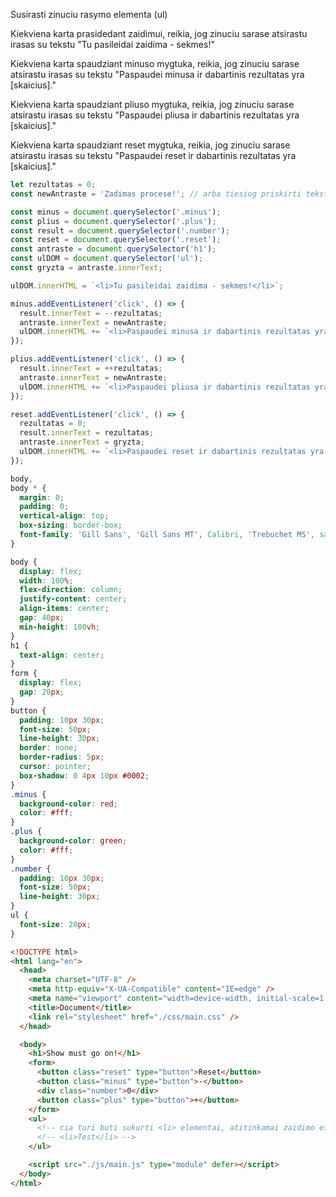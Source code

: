 Susirasti zinuciu rasymo elementa (ul)

Kiekviena karta prasidedant zaidimui, reikia, jog zinuciu sarase atsirastu irasas su tekstu "Tu pasileidai zaidima - sekmes!"

Kiekviena karta spaudziant minuso mygtuka, reikia, jog zinuciu sarase atsirastu irasas su tekstu "Paspaudei minusa ir dabartinis rezultatas yra [skaicius]."

Kiekviena karta spaudziant pliuso mygtuka, reikia, jog zinuciu sarase atsirastu irasas su tekstu "Paspaudei pliusa ir dabartinis rezultatas yra [skaicius]."

Kiekviena karta spaudziant reset mygtuka, reikia, jog zinuciu sarase atsirastu irasas su tekstu "Paspaudei reset ir dabartinis rezultatas yra [skaicius]."

```js
let rezultatas = 0;
const newAntraste = 'Zadimas procese!'; // arba tiesiog priskirti teksta pakeitimui be kintamojo priskyrimo

const minus = document.querySelector('.minus');
const plius = document.querySelector('.plus');
const result = document.querySelector('.number');
const reset = document.querySelector('.reset');
const antraste = document.querySelector('h1');
const ulDOM = document.querySelector('ul');
const gryzta = antraste.innerText;

ulDOM.innerHTML = `<li>Tu pasileidai zaidima - sekmes!</li>`;

minus.addEventListener('click', () => {
  result.innerText = --rezultatas;
  antraste.innerText = newAntraste;
  ulDOM.innerHTML += `<li>Paspaudei minusa ir dabartinis rezultatas yra ${rezultatas}</li>`;
});

plius.addEventListener('click', () => {
  result.innerText = ++rezultatas;
  antraste.innerText = newAntraste;
  ulDOM.innerHTML += `<li>Paspaudei pliusa ir dabartinis rezultatas yra ${rezultatas}</li>`;
});

reset.addEventListener('click', () => {
  rezultatas = 0;
  result.innerText = rezultatas;
  antraste.innerText = gryzta;
  ulDOM.innerHTML += `<li>Paspaudei reset ir dabartinis rezultatas yra ${rezultatas}</li>`;
});
```

```css
body,
body * {
  margin: 0;
  padding: 0;
  vertical-align: top;
  box-sizing: border-box;
  font-family: 'Gill Sans', 'Gill Sans MT', Calibri, 'Trebuchet MS', sans-serif;
}

body {
  display: flex;
  width: 100%;
  flex-direction: column;
  justify-content: center;
  align-items: center;
  gap: 40px;
  min-height: 100vh;
}
h1 {
  text-align: center;
}
form {
  display: flex;
  gap: 20px;
}
button {
  padding: 10px 30px;
  font-size: 50px;
  line-height: 30px;
  border: none;
  border-radius: 5px;
  cursor: pointer;
  box-shadow: 0 4px 10px #0002;
}
.minus {
  background-color: red;
  color: #fff;
}
.plus {
  background-color: green;
  color: #fff;
}
.number {
  padding: 10px 30px;
  font-size: 50px;
  line-height: 30px;
}
ul {
  font-size: 20px;
}
```

```html
<!DOCTYPE html>
<html lang="en">
  <head>
    <meta charset="UTF-8" />
    <meta http-equiv="X-UA-Compatible" content="IE=edge" />
    <meta name="viewport" content="width=device-width, initial-scale=1.0" />
    <title>Document</title>
    <link rel="stylesheet" href="./css/main.css" />
  </head>

  <body>
    <h1>Show must go on!</h1>
    <form>
      <button class="reset" type="button">Reset</button>
      <button class="minus" type="button">-</button>
      <div class="number">0</div>
      <button class="plus" type="button">+</button>
    </form>
    <ul>
      <!-- cia turi buti sukurti <li> elementai, atitinkamai zaidimo eigai -->
      <!-- <li>Test</li> -->
    </ul>

    <script src="./js/main.js" type="module" defer></script>
  </body>
</html>
```

